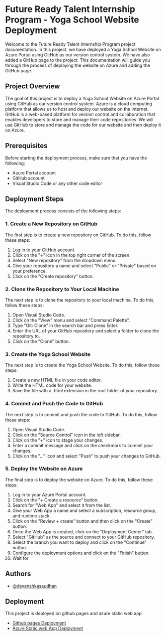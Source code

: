 
# Future Ready Talent Internship Program - Yoga School Website Deployment

Welcome to the Future Ready Talent Internship Program project documentation. In this project, we have deployed a Yoga School Website on Azure Portal using GitHub as our version control system. We have also added a GitHub page to the project. This documentation will guide you through the process of deploying the website on Azure and adding the GitHub page.

## Project Overview

The goal of this project is to deploy a Yoga School Website on Azure Portal using GitHub as our version control system. Azure is a cloud computing platform that allows us to host and deploy our website on the internet. GitHub is a web-based platform for version control and collaboration that enables developers to store and manage their code repositories. We will use GitHub to store and manage the code for our website and then deploy it on Azure.

## Prerequisites

Before starting the deployment process, make sure that you have the following:

- Azure Portal account
- GitHub account
- Visual Studio Code or any other code editor

## Deployment Steps

The deployment process consists of the following steps:

### 1. Create a New Repository on GitHub

The first step is to create a new repository on GitHub. To do this, follow these steps:

1. Log in to your GitHub account.
2. Click on the "+" icon in the top right corner of the screen.
3. Select "New repository" from the dropdown menu.
4. Give your repository a name and select "Public" or "Private" based on your preference.
5. Click on the "Create repository" button.

### 2. Clone the Repository to Your Local Machine

The next step is to clone the repository to your local machine. To do this, follow these steps:

1. Open Visual Studio Code.
2. Click on the "View" menu and select "Command Palette".
3. Type "Git: Clone" in the search bar and press Enter.
4. Enter the URL of your GitHub repository and select a folder to clone the repository to.
5. Click on the "Clone" button.

### 3. Create the Yoga School Website

The next step is to create the Yoga School Website. To do this, follow these steps:

1. Create a new HTML file in your code editor.
2. Write the HTML code for your website.
3. Save the file with a .html extension in the root folder of your repository.

### 4. Commit and Push the Code to GitHub

The next step is to commit and push the code to GitHub. To do this, follow these steps:

1. Open Visual Studio Code.
2. Click on the "Source Control" icon in the left sidebar.
3. Click on the "+" icon to stage your changes.
4. Enter a commit message and click on the checkmark to commit your changes.
5. Click on the "..." icon and select "Push" to push your changes to GitHub.

### 5. Deploy the Website on Azure

The final step is to deploy the website on Azure. To do this, follow these steps:

1. Log in to your Azure Portal account.
2. Click on the "+ Create a resource" button.
3. Search for "Web App" and select it from the list.
4. Give your Web App a name and select a subscription, resource group, and runtime stack.
5. Click on the "Review + create" button and then click on the "Create" button.
6. Once the Web App is created, click on the "Deployment Center" tab.
7. Select "GitHub" as the source and connect to your GitHub repository.
8. Select the branch you want to deploy and click on the "Continue" button.
9. Configure the deployment options and click on the "Finish" button.
10. Wait for





## Authors

- [@devanshkasaudhan](https://github.com/devanshkasaudhan/)


## Deployment

This project is deployed on github pages and azure static web app

- [Github pages Deployment](https://github.com/devanshkasaudhan/Yoga-School)
- [Azure Static web App Deployment](https://polite-desert-015a17910.3.azurestaticapps.net)


